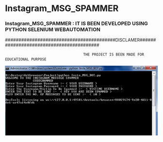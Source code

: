 # Instagram_MSG_SPAMMER
### Instagram_MSG_SPAMMER : IT IS BEEN DEVELOPED USING PYTHON SELENIUM WEBAUTOMATION 

#########################################DISCLAMER#########################################

                                        THE PROJECT IS BEEN MADE FOR EDUCATIONAL PURPOSE
<img src='Images/Insta_Spam1.jpg'>
